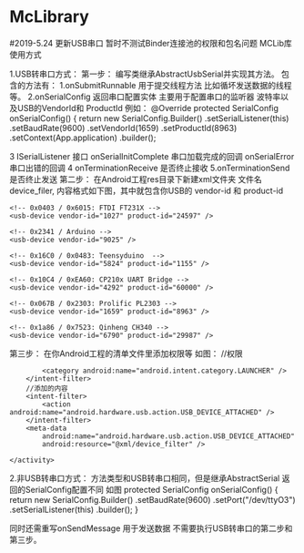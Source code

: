 # McLibrary
#2019-5.24 更新USB串口 暂时不测试Binder连接池的权限和包名问题
MCLib库使用方式

1.USB转串口方式：
第一步：
编写类继承AbstractUsbSerial并实现其方法。
包含的方法有：
1.onSubmitRunnable
用于提交线程方法 比如循坏发送数据的线程等。
2.onSerialConfig
返回串口配置实体 主要用于配置串口的监听器 波特率以及USB的VendorId和
ProductId 例如：
@Override
protected SerialConfig onSerialConfig() {
    return new SerialConfig.Builder()
            .setSerialListener(this)
            .setBaudRate(9600)
            .setVendorId(1659)
            .setProductId(8963)
            .setContext(App.application)
            .builder();

3 ISerialListener 接口
onSerialInitComplete  串口加载完成的回调
onSerialError 串口出错的回调
4 onTerminationReceive
是否终止接收
5.onTerminationSend
是否终止发送
第二步：
在Android工程res目录下新建xml文件夹 文件名device_filer, 内容格式如下图，其中就包含你USB的 vendor-id 和 product-id

<?xml version="1.0" encoding="utf-8"?>
<resources>
    <!-- 0x0403 / 0x6001: FTDI FT232R UART -->
    <usb-device vendor-id="1027" product-id="24577" />

    <!-- 0x0403 / 0x6015: FTDI FT231X -->
    <usb-device vendor-id="1027" product-id="24597" />

    <!-- 0x2341 / Arduino -->
    <usb-device vendor-id="9025" />

    <!-- 0x16C0 / 0x0483: Teensyduino  -->
    <usb-device vendor-id="5824" product-id="1155" />

    <!-- 0x10C4 / 0xEA60: CP210x UART Bridge -->
    <usb-device vendor-id="4292" product-id="60000" />

    <!-- 0x067B / 0x2303: Prolific PL2303 -->
    <usb-device vendor-id="1659" product-id="8963" />

    <!-- 0x1a86 / 0x7523: Qinheng CH340 -->
    <usb-device vendor-id="6790" product-id="29987" />
</resources>

第三步：
在你Android工程的清单文件里添加权限等 如图：
//权限
<uses-feature android:name="android.hardware.usb.host" />
<application
    android:allowBackup="true"
    android:icon="@mipmap/ic_launcher"
    android:name=".App"
    android:label="@string/app_name"
    android:roundIcon="@mipmap/ic_launcher_round"
    android:supportsRtl="true"
    android:theme="@style/AppTheme">
    <activity android:name=".MainActivity">
        <intent-filter>
            <action android:name="android.intent.action.MAIN" />

            <category android:name="android.intent.category.LAUNCHER" />
        </intent-filter>
        //添加的内容
        <intent-filter>
            <action android:name="android.hardware.usb.action.USB_DEVICE_ATTACHED" />
        </intent-filter>
        <meta-data
            android:name="android.hardware.usb.action.USB_DEVICE_ATTACHED"
            android:resource="@xml/device_filter" />

    </activity>
</application>

2.非USB转串口方式：
方法类型和USB转串口相同，但是继承AbstractSerial 返回的SerialConfig配置不同 如图
protected SerialConfig onSerialConfig() {
    return new SerialConfig.Builder()
            .setBaudRate(9600)
            .setPort("/dev/ttyO3")
            .setSerialListener(this)
            .builder();
}

同时还需重写onSendMessage 用于发送数据 不需要执行USB转串口的第二步和第三步。